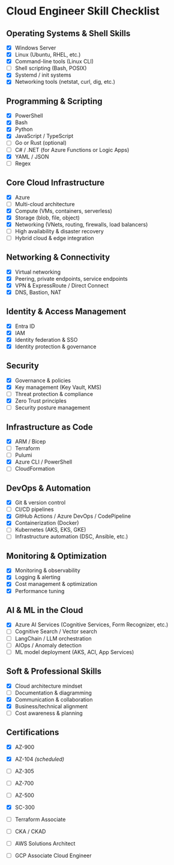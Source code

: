 # Cloud Engineer Skill Checklist

## Operating Systems & Shell Skills
- [x] Windows Server  
- [x] Linux (Ubuntu, RHEL, etc.)  
- [X] Command-line tools (Linux CLI)  
- [ ] Shell scripting (Bash, POSIX)  
- [X] Systemd / init systems  
- [X] Networking tools (netstat, curl, dig, etc.)

## Programming & Scripting
- [x] PowerShell  
- [x] Bash  
- [X] Python  
- [X] JavaScript / TypeScript  
- [ ] Go or Rust (optional)  
- [ ] C# / .NET (for Azure Functions or Logic Apps)  
- [X] YAML / JSON  
- [ ] Regex 

## Core Cloud Infrastructure
- [x] Azure  
- [ ] Multi-cloud architecture  
- [x] Compute (VMs, containers, serverless)  
- [x] Storage (blob, file, object)  
- [x] Networking (VNets, routing, firewalls, load balancers)  
- [ ] High availability & disaster recovery  
- [ ] Hybrid cloud & edge integration  

## Networking & Connectivity
- [x] Virtual networking  
- [X] Peering, private endpoints, service endpoints  
- [X] VPN & ExpressRoute / Direct Connect  
- [X] DNS, Bastion, NAT
      
## Identity & Access Management
- [x] Entra ID  
- [X] IAM 
- [X] Identity federation & SSO  
- [X] Identity protection & governance  

## Security
- [x] Governance & policies  
- [x] Key management (Key Vault, KMS)  
- [ ] Threat protection & compliance  
- [X] Zero Trust principles  
- [ ] Security posture management  

## Infrastructure as Code
- [x] ARM / Bicep  
- [ ] Terraform  
- [ ] Pulumi  
- [x] Azure CLI / PowerShell  
- [ ] CloudFormation

## DevOps & Automation
- [X] Git & version control  
- [ ] CI/CD pipelines  
- [X] GitHub Actions / Azure DevOps / CodePipeline  
- [X] Containerization (Docker)  
- [ ] Kubernetes (AKS, EKS, GKE)  
- [ ] Infrastructure automation (DSC, Ansible, etc.)  

## Monitoring & Optimization
- [X] Monitoring & observability  
- [X] Logging & alerting  
- [X] Cost management & optimization  
- [X] Performance tuning  

## AI & ML in the Cloud
- [X] Azure AI Services (Cognitive Services, Form Recognizer, etc.)  
- [ ] Cognitive Search / Vector search  
- [ ] LangChain / LLM orchestration  
- [ ] AIOps / Anomaly detection  
- [ ] ML model deployment (AKS, ACI, App Services)  

## Soft & Professional Skills
- [x] Cloud architecture mindset  
- [ ] Documentation & diagramming  
- [X] Communication & collaboration  
- [X] Business/technical alignment  
- [ ] Cost awareness & planning  

## Certifications
- [x] AZ-900  
- [x] AZ-104 *(scheduled)*  
- [ ] AZ-305  
- [ ] AZ-700  
- [ ] AZ-500  
- [X] SC-300  
- [ ] Terraform Associate  
- [ ] CKA / CKAD  
- [ ] AWS Solutions Architect  
- [ ] GCP Associate Cloud Engineer  

